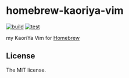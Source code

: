 # homebrew-kaoriya-vim

[![build](https://github.com/sasaplus1/homebrew-kaoriya-vim/workflows/build/badge.svg)](https://github.com/sasaplus1/homebrew-kaoriya-vim/actions?query=workflow%3Abuild)
[![test](https://github.com/sasaplus1/homebrew-kaoriya-vim/workflows/test/badge.svg)](https://github.com/sasaplus1/homebrew-kaoriya-vim/actions?query=workflow%3Atest)

my KaoriYa Vim for [Homebrew](https://brew.sh/)

## License

The MIT license.
